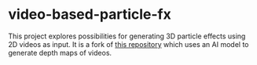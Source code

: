 # video-based-particle-fx

This project explores possibilities for generating 3D particle effects using 2D videos as input. 
It is a fork of [this repository](https://github.com/GeorgeAdamon/monocular-depth-unity/) which uses an AI model to generate depth maps of videos.
